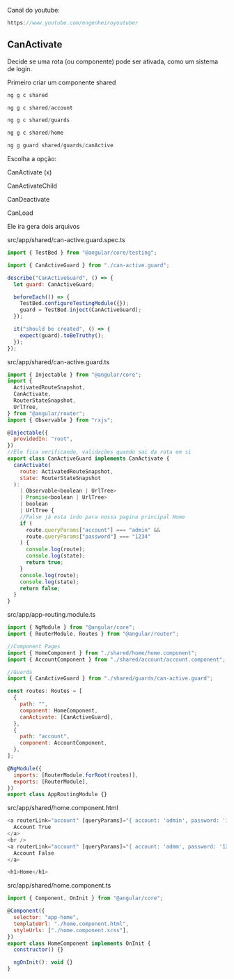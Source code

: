 Canal do youtube:

```js
https://www.youtube.com/engenheiroyoutuber
```

## CanActivate

Decide se uma rota (ou componente) pode ser ativada, como um sistema de login.

Primeiro criar um componente shared

```js
ng g c shared
```

```js
ng g c shared/account
```

```js
ng g c shared/guards
```

```js
ng g c shared/home
```

```js
ng g guard shared/guards/canActive
```

Escolha a opção:

CanActivate (x)

CanActivateChild

CanDeactivate

CanLoad

Ele ira gera dois arquivos

src/app/shared/can-active.guard.spec.ts

```js
import { TestBed } from "@angular/core/testing";

import { CanActiveGuard } from "./can-active.guard";

describe("CanActiveGuard", () => {
  let guard: CanActiveGuard;

  beforeEach(() => {
    TestBed.configureTestingModule({});
    guard = TestBed.inject(CanActiveGuard);
  });

  it("should be created", () => {
    expect(guard).toBeTruthy();
  });
});
```

src/app/shared/can-active.guard.ts

```js
import { Injectable } from "@angular/core";
import {
  ActivatedRouteSnapshot,
  CanActivate,
  RouterStateSnapshot,
  UrlTree,
} from "@angular/router";
import { Observable } from "rxjs";

@Injectable({
  providedIn: "root",
})
//Ele fica verificando, validações quando sai da rota em si
export class CanActiveGuard implements CanActivate {
  canActivate(
    route: ActivatedRouteSnapshot,
    state: RouterStateSnapshot
  ):
    | Observable<boolean | UrlTree>
    | Promise<boolean | UrlTree>
    | boolean
    | UrlTree {
    //False já esta indo para nossa pagina principal Home
    if (
      route.queryParams["account"] === "admin" &&
      route.queryParams["password"] === "1234"
    ) {
      console.log(route);
      console.log(state);
      return true;
    }
    console.log(route);
    console.log(state);
    return false;
  }
}
```

src/app/app-routing.module.ts

```js
import { NgModule } from "@angular/core";
import { RouterModule, Routes } from "@angular/router";

//Component Pages
import { HomeComponent } from "./shared/home/home.component";
import { AccountComponent } from "./shared/account/account.component";

//Guards
import { CanActiveGuard } from "./shared/guards/can-active.guard";

const routes: Routes = [
  {
    path: "",
    component: HomeComponent,
    canActivate: [CanActiveGuard],
  },
  {
    path: "account",
    component: AccountComponent,
  },
];

@NgModule({
  imports: [RouterModule.forRoot(routes)],
  exports: [RouterModule],
})
export class AppRoutingModule {}
```

src/app/shared/home.component.html

```js
<a routerLink="account" [queryParams]="{ account: 'admin', password: '1234' }">
  Account True
</a>
<br />
<a routerLink="account" [queryParams]="{ account: 'admm', password: '123444' }">
  Account False
</a>

<h1>Home</h1>
```

src/app/shared/home.component.ts

```js
import { Component, OnInit } from "@angular/core";

@Component({
  selector: "app-home",
  templateUrl: "./home.component.html",
  styleUrls: ["./home.component.scss"],
})
export class HomeComponent implements OnInit {
  constructor() {}

  ngOnInit(): void {}
}
```
